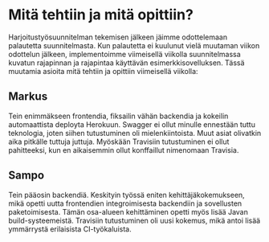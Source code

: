 # Mitä tehtiin ja mitä opittiin?
Harjoitustyösuunnitelman tekemisen jälkeen jäimme odottelemaan palautetta suunnitelmasta.
Kun palautetta ei kuulunut vielä muutaman viikon odottelun jälkeen, implementoimme
viimeisellä viikolla suunnitelmassa kuvatun rajapinnan ja rajapintaa käyttävän
esimerkkisovelluksen.
Tässä muutamia asioita mitä tehtiin ja opittiin viimeisellä viikolla:

## Markus
Tein enimmäkseen frontendia, fiksailin vähän backendia ja kokeilin automaattista deployta Herokuun.
Swagger ei ollut minulle ennestään tuttu teknologia, joten siihen tutustuminen oli mielenkiintoista.
Muut asiat olivatkin aika pitkälle tuttuja juttuja. Myöskään Travisiin tutustuminen ei ollut pahitteeksi,
kun en aikaisemmin ollut konffaillut nimenomaan Travisia.

## Sampo
Tein pääosin backendiä. Keskityin työssä eniten kehittäjäkokemukseen, mikä opetti uutta 
frontendien integroimisesta backendiin ja sovellusten paketoimisesta. Tämän osa-alueen 
kehittäminen opetti myös lisää Javan build-systeemeistä. Travisiin tutustuminen oli uusi kokemus,
mikä antoi lisää ymmärrystä erilaisista CI-työkaluista.
